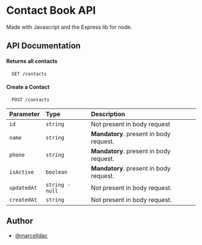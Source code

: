 
# Contact Book API

Made with Javascript and the Express lib for node.


## API Documentation

#### Returns all contacts

```http
  GET /contacts
```

#### Create a Contact

```http
  POST /contacts
```

| Parameter   | Type       | Description                                   |
| :---------- | :--------- | :------------------------------------------ |
| `id`      | `string` | Not present in body request 
| `name`      | `string` | **Mandatory**. present in body request.|
| `phone`      | `string` | **Mandatory**. present in body request.|
| `isActive`      | `boolean` | **Mandatory**. present in body request.|
| `updatedAt`      | `string - null` | Not present in body request.|
| `createdAt`      | `string` | Not present in body request.|


## Author

- [@marcelldac](https://www.github.com/marcelldac)


